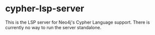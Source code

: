 # cypher-lsp-server

This is the LSP server for Neo4j's Cypher Language support. There is currently no way to run the server standalone.

